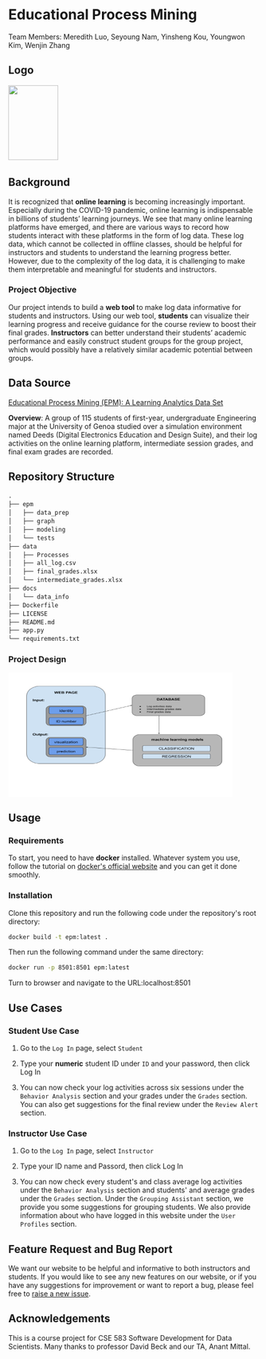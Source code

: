 # Educational Process Mining

Team Members: Meredith Luo, Seyoung Nam, Yinsheng Kou, Youngwon Kim, Wenjin Zhang

## Logo

<img src="https://github.com/EPM-LearningAnalytics/epm/blob/main/logo.svg?raw=true" height="150" width="100">

## Background

It is recognized that **online learning** is becoming increasingly important. Especially during the COVID-19 pandemic, online learning is indispensable in billions of students’ learning journeys. We see that many online learning platforms have emerged, and there are various ways to record how students interact with these platforms in the form of log data. These log data, which cannot be collected in offline classes, should be helpful for instructors and students to understand the learning progress better. However, due to the complexity of the log data, it is challenging to make them interpretable and meaningful for students and instructors.

### **Project Objective**

Our project intends to build a **web tool** to make log data informative for students and instructors. Using our web tool, **students** can visualize their learning progress and receive guidance for the course review to boost their final grades. **Instructors** can better understand their students’ academic performance and easily construct student groups for the group project, which would possibly have a relatively similar academic potential between groups.

## Data Source

[Educational Process Mining (EPM): A Learning Analytics Data Set](https://archive.ics.uci.edu/ml/datasets/Educational+Process+Mining+(EPM)%3A+A+Learning+Analytics+Data+Set)

**Overview**: A group of 115 students of first-year, undergraduate Engineering major at the University of Genoa studied over a simulation environment named Deeds (Digital Electronics Education and Design Suite), and their log activities on the online learning platform, intermediate session grades, and final exam grades are recorded.

## Repository Structure

```md
.
├── epm
│   ├── data_prep
│   ├── graph
│   ├── modeling
│   └── tests
├── data
│   ├── Processes
│   ├── all_log.csv
│   ├── final_grades.xlsx
│   └── intermediate_grades.xlsx
├── docs
│   └── data_info  
├── Dockerfile
├── LICENSE
├── README.md
├── app.py
└── requirements.txt
 ```

### Project Design

<img src="docs/projectdesign.svg" height="250" width="450" align=center>

## Usage

### Requirements

To start, you need to have **docker** installed. Whatever system you use, follow the tutorial on <a href="https://docs.docker.com/get-docker/">docker's official website</a> and you can get it done smoothly.

### Installation

Clone this repository and run the following code under the repository's root directory:

```bash
docker build -t epm:latest .
```

Then run the following command under the same directory:

```bash
docker run -p 8501:8501 epm:latest
```

Turn to browser and navigate to the URL:localhost:8501

## Use Cases

### Student Use Case

1. Go to the `Log In` page, select `Student`

2. Type your **numeric** student ID under `ID` and your password, then click Log In

3. You can now check your log activities across six sessions under the `Behavior Analysis` section and your grades under the `Grades` section. You can also get suggestions for the final review under the `Review Alert` section.

### Instructor Use Case

1. Go to the `Log In` page, select `Instructor`

2. Type your ID name and Passord, then click Log In

3. You can now check every student's and class average log activities under the `Behavior Analysis` section and students' and average grades under the `Grades` section. Under the `Grouping Assistant` section, we provide you some suggestions for grouping students. We also provide information about who have logged in this website under the `User Profiles` section.

## Feature Request and Bug Report

We want our website to be helpful and informative to both instructors and students. If you would like to see any new features on our website, or if you have any suggestions for improvement or want to report a bug, please feel free to <a href="https://github.com/EPM-LearningAnalytics/epm/issues/new">raise a new issue</a>.

## Acknowledgements

This is a course project for CSE 583 Software Development for Data Scientists. Many thanks to professor David Beck and our TA, Anant Mittal. 